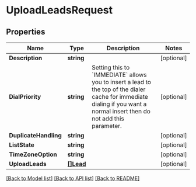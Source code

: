 # UploadLeadsRequest

## Properties

Name | Type | Description | Notes
------------ | ------------- | ------------- | -------------
**Description** | **string** |  | [optional] 
**DialPriority** | **string** | Setting this to &#x60;IMMEDIATE&#x60; allows you to insert a lead to the top of the dialer cache for immediate dialing if you want a normal insert then do not add this parameter. | [optional] 
**DuplicateHandling** | **string** |  | [optional] 
**ListState** | **string** |  | [optional] 
**TimeZoneOption** | **string** |  | [optional] 
**UploadLeads** | [**[]Lead**](Lead.md) |  | [optional] 

[[Back to Model list]](../README.md#documentation-for-models) [[Back to API list]](../README.md#documentation-for-api-endpoints) [[Back to README]](../README.md)


